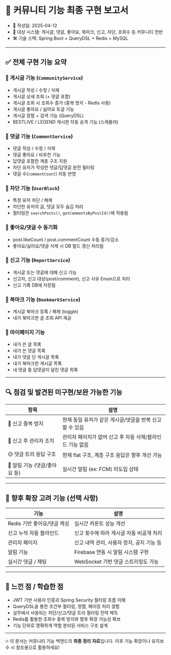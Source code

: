
# 🧾 커뮤니티 기능 최종 구현 보고서

- 📅 작성일: 2025-04-12
- 🧩 대상 시스템: 게시글, 댓글, 좋아요, 북마크, 신고, 차단, 조회수 등 커뮤니티 전반
- 🛠️ 기술 스택: Spring Boot + QueryDSL + Redis + MySQL

---

## ✅ 전체 구현 기능 요약

### 📌 게시글 기능 (`CommunityService`)
- 게시글 작성 / 수정 / 삭제
- 게시글 상세 조회 (+ 댓글 포함)
- 게시글 조회 시 조회수 증가 (중복 방지 - Redis 사용)
- 게시글 좋아요 / 싫어요 토글 기능
- 게시글 정렬 + 검색 기능 (QueryDSL)
- BESTLIVE / LEGEND 게시판 자동 승격 기능 (스케줄러)

### 📌 댓글 기능 (`CommentService`)
- 댓글 작성 / 수정 / 삭제
- 댓글 좋아요 / 비추천 기능
- 답댓글 포함한 계층 구조 지원
- 차단 유저가 작성한 댓글/답댓글 완전 필터링
- 댓글 수(`commentCount`) 자동 반영

### 📌 차단 기능 (`UserBlock`)
- 특정 유저 차단 / 해제
- 차단한 유저의 글, 댓글 모두 숨김 처리
- 필터링은 `searchPosts()`, `getCommentsByPostId()`에 적용됨

### 📌 좋아요/댓글 수 동기화
- post.likeCount / post.commentCount 수동 증가/감소
- 좋아요/싫어요/댓글 삭제 시 DB 필드 갱신 처리됨

### 📌 신고 기능 (`ReportService`)
- 게시글 또는 댓글에 대해 신고 기능
- 신고자, 신고 대상(post/comment), 신고 사유 Enum으로 처리
- 신고 기록 DB에 저장됨

### 📌 북마크 기능 (`BookmarkService`)
- 게시글 북마크 등록 / 해제 (toggle)
- 내가 북마크한 글 조회 API 제공

### 📌 마이페이지 기능
- 내가 쓴 글 목록
- 내가 쓴 댓글 목록
- 내가 댓글 단 게시글 목록
- 내가 북마크한 게시글 목록
- 내 댓글 중 답댓글이 달린 댓글 목록

---

## 🔍 점검 및 발견된 미구현/보완 가능한 기능

| 항목 | 설명 |
|------|------|
| 🚫 신고 중복 방지 | 현재 동일 유저가 같은 게시글/댓글을 반복 신고할 수 있음 |
| 🚫 신고 후 관리자 조치 | 관리자 페이지가 없어 신고 후 자동 삭제/블라인드 기능 없음 |
| 🟡 댓글 트리 응답 구조 | 현재 flat 구조, 계층 구조 응답은 향후 개선 가능 |
| 🚫 알림 기능 (댓글/좋아요 등) | 실시간 알림 (ex: FCM) 미도입 상태 |

---

## 🔮 향후 확장 고려 기능 (선택 사항)

| 기능 | 설명 |
|------|------|
| Redis 기반 좋아요/댓글 캐싱 | 실시간 카운트 성능 개선 |
| 신고 누적 자동 블라인드 | 신고 횟수에 따라 게시글 자동 비공개 처리 |
| 관리자 페이지 | 신고 내역 관리, 사용자 정지, 공지 기능 등 |
| 알림 기능 | Firebase 연동 시 알림 시스템 구현 |
| 실시간 댓글 / 채팅 | WebSocket 기반 댓글 스트리밍도 가능 |

---

## 🧠 느낀 점 / 학습한 점

- JWT 기반 사용자 인증과 Spring Security 필터링 흐름 이해
- QueryDSL을 통한 조건부 필터링, 정렬, 페이징 처리 경험
- 실무에서 사용되는 차단/신고/댓글 트리 필터링 전략 체득
- Redis를 활용한 조회수 중복 방지와 향후 확장 가능성 확보
- 기능 단위로 명확하게 역할 분리된 서비스 구조 설계

---

🔥 이 문서는 커뮤니티 기능 백엔드의 **최종 정리 자료**입니다.
이후 기능 확장이나 유지보수 시 참조용으로 활용하세요!
